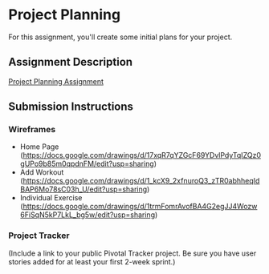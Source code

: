 # Project Planning
For this assignment, you'll create some initial plans for your project.

## Assignment Description
[Project Planning Assignment](https://education.launchcode.org/liftoff/assignments/planning/)

## Submission Instructions

### Wireframes
* Home Page (https://docs.google.com/drawings/d/17xqR7qYZGcF69YDvlPdyTqIZQz0gUPo9b85m0qpdnFM/edit?usp=sharing)
* Add Workout (https://docs.google.com/drawings/d/1_kcX9_2xfnuroQ3_zTR0abhheqIdBAP6Mo78sC03h_U/edit?usp=sharing)
* Individual Exercise (https://docs.google.com/drawings/d/1trmFomrAvofBA4G2egJJ4Wozw6FiSqN5kP7LkL_bg5w/edit?usp=sharing)

### Project Tracker

(Include a link to your public Pivotal Tracker project. Be sure you have user stories added for at least your first 2-week sprint.)
